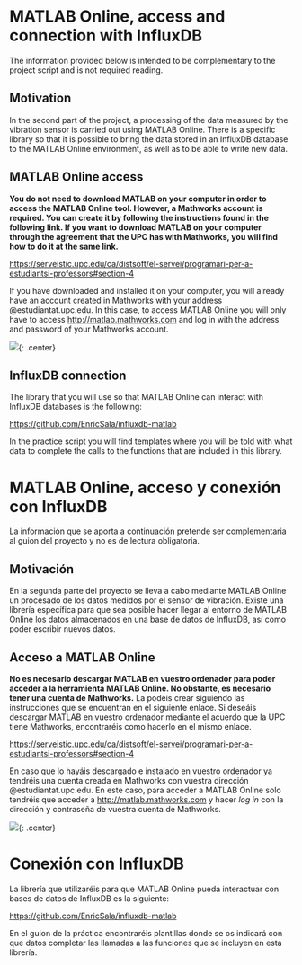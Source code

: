 <!-- multilingual suffix: en, es -->

<!-- [en] -->

# MATLAB Online, access and connection with InfluxDB

The information provided below is intended to be complementary to the project script and is not required reading.

## Motivation

In the second part of the project, a processing of the data measured by the vibration sensor is carried out using MATLAB Online. There is a specific library so that it is possible to bring the data stored in an InfluxDB database to the MATLAB Online environment, as well as to be able to write new data.

## MATLAB Online access

**You do not need to download MATLAB on your computer in order to access the MATLAB Online tool. However, a Mathworks account is required. You can create it by following the instructions found in the following link. If you want to download MATLAB on your computer through the agreement that the UPC has with Mathworks, you will find how to do it at the same link.**

<https://serveistic.upc.edu/ca/distsoft/el-servei/programari-per-a-estudiantsi-professors#section-4>

If you have downloaded and installed it on your computer, you will already have an account created in Mathworks with your address @estudiantat.upc.edu. In this case, to access MATLAB Online you will only have to access <http://matlab.mathworks.com> and log in with the address and password of your Mathworks account.

![](img/7_0.png){: .center}

## InfluxDB connection

The library that you will use so that MATLAB Online can interact with InfluxDB databases is the following:

<https://github.com/EnricSala/influxdb-matlab>

In the practice script you will find templates where you will be told with what data to complete the calls to the functions that are included in this library.

<!-- [es] -->

# MATLAB Online, acceso y conexión con InfluxDB

La información que se aporta a continuación pretende ser complementaria al guion del proyecto y no es de lectura obligatoria.

## Motivación

En la segunda parte del proyecto se lleva a cabo mediante MATLAB Online un procesado de los datos medidos por el sensor de vibración. Existe una librería específica para que sea posible hacer llegar al entorno de MATLAB Online los datos almacenados en una base de datos de InfluxDB, así como poder escribir nuevos datos.

## Acceso a MATLAB Online

**No es necesario descargar MATLAB en vuestro ordenador para poder acceder a la herramienta MATLAB Online. No obstante, es necesario tener una cuenta de Mathworks.** La podéis crear siguiendo las instrucciones que se encuentran en el siguiente enlace. Si deseáis descargar MATLAB en vuestro ordenador mediante el acuerdo que la UPC tiene Mathworks, encontraréis como hacerlo en el mismo enlace.

<https://serveistic.upc.edu/ca/distsoft/el-servei/programari-per-a-estudiantsi-professors#section-4>

En caso que lo hayáis descargado e instalado en vuestro ordenador ya tendréis una cuenta creada en Mathworks con vuestra dirección @estudiantat.upc.edu. En este caso, para acceder a MATLAB Online solo tendréis que acceder a <http://matlab.mathworks.com> y hacer *log in* con la dirección y contraseña de vuestra cuenta de Mathworks.

![](img/7_0.png){: .center}

# Conexión con InfluxDB

La librería que utilizaréis para que MATLAB Online pueda interactuar con bases de datos de InfluxDB es la siguiente:

<https://github.com/EnricSala/influxdb-matlab>

En el guion de la práctica encontraréis plantillas donde se os indicará con que datos completar las llamadas a las funciones que se incluyen en esta librería.